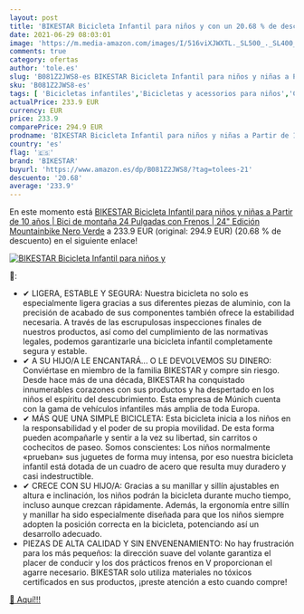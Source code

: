 ```yaml
---
layout: post
title: 'BIKESTAR Bicicleta Infantil para niños y con un 20.68 % de descuento'
date: 2021-06-29 08:03:01
image: 'https://m.media-amazon.com/images/I/516viXJWXTL._SL500_._SL400_.jpg'
comments: true
category: ofertas
author: 'tole.es'
slug: 'B081Z2JWS8-es BIKESTAR Bicicleta Infantil para niños y niñas a Partir de...'
sku: 'B081Z2JWS8-es'
tags: [ 'Bicicletas infantiles','Bicicletas y acessorios para niños','Ciclismo','Deportes y aire libre','Ropa y equipo para deportes','bicicleta','bikestar', ]
actualPrice: 233.9 EUR
currency: EUR
price: 233.9
comparePrice: 294.9 EUR
prodname: 'BIKESTAR Bicicleta Infantil para niños y niñas a Partir de 10 años | Bici de montaña 24 Pulgadas con Frenos | 24" Edición Mountainbike Nero Verde'
country: 'es'
flag: '🇪🇸'
brand: 'BIKESTAR'
buyurl: 'https://www.amazon.es/dp/B081Z2JWS8/?tag=tolees-21'
descuento: '20.68'
average: '233.9'
---
```


En este momento está [BIKESTAR Bicicleta Infantil para niños y niñas a Partir de 10 años | Bici de montaña 24 Pulgadas con Frenos | 24" Edición Mountainbike Nero Verde](https://www.amazon.es/dp/B081Z2JWS8/?tag=tolees-21) a 233.9 EUR (original: 294.9 EUR) (20.68 %  de descuento) en el siguiente enlace!

[![BIKESTAR Bicicleta Infantil para niños y](https://m.media-amazon.com/images/I/516viXJWXTL._SL500_._SL400_.jpg)](https://www.amazon.es/dp/B081Z2JWS8/?tag=tolees-21)

🔎:

- ✔ LIGERA, ESTABLE Y SEGURA: Nuestra bicicleta no solo es especialmente ligera gracias a sus diferentes piezas de aluminio, con la precisión de acabado de sus componentes también ofrece la estabilidad necesaria. A través de las escrupulosas inspecciones finales de nuestros productos, así como del cumplimiento de las normativas legales, podemos garantizarle una bicicleta infantil completamente segura y estable.
- ✔ A SU HIJO/A LE ENCANTARÁ... O LE DEVOLVEMOS SU DINERO: Conviértase en miembro de la familia BIKESTAR y compre sin riesgo. Desde hace más de una década, BIKESTAR ha conquistado innumerables corazones con sus productos y ha despertado en los niños el espíritu del descubrimiento. Esta empresa de Múnich cuenta con la gama de vehículos infantiles más amplia de toda Europa.
- ✔ MÁS QUE UNA SIMPLE BICICLETA: Esta bicicleta inicia a los niños en la responsabilidad y el poder de su propia movilidad. De esta forma pueden acompañarle y sentir a la vez su libertad, sin carritos o cochecitos de paseo. Somos conscientes: Los niños normalmente «prueban» sus juguetes de forma muy intensa, por eso nuestra bicicleta infantil está dotada de un cuadro de acero que resulta muy duradero y casi indestructible.
- ✔ CRECE CON SU HIJO/A: Gracias a su manillar y sillín ajustables en altura e inclinación, los niños podrán la bicicleta durante mucho tiempo, incluso aunque crezcan rápidamente. Además, la ergonomía entre sillín y manillar ha sido especialmente diseñada para que los niños siempre adopten la posición correcta en la bicicleta, potenciando así un desarrollo adecuado.
- PIEZAS DE ALTA CALIDAD Y SIN ENVENENAMIENTO: No hay frustración para los más pequeños: la dirección suave del volante garantiza el placer de conducir y los dos prácticos frenos en V proporcionan el agarre necesario. BIKESTAR solo utiliza materiales no tóxicos certificados en sus productos, ¡preste atención a esto cuando compre!

[🛒 Aquí!!!](https://www.amazon.es/dp/B081Z2JWS8/?tag=tolees-21)
